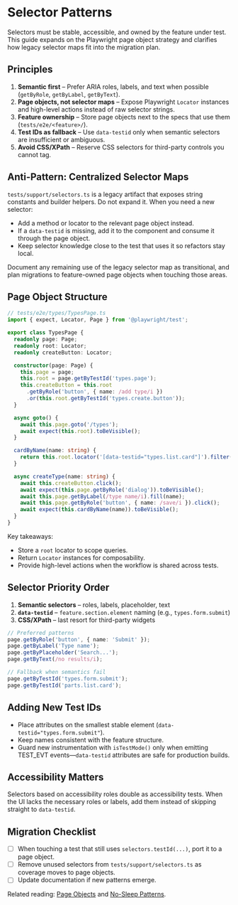 # Selector Patterns

Selectors must be stable, accessible, and owned by the feature under test. This guide expands on the Playwright page object strategy and clarifies how legacy selector maps fit into the migration plan.

## Principles

1. **Semantic first** – Prefer ARIA roles, labels, and text when possible (`getByRole`, `getByLabel`, `getByText`).
2. **Page objects, not selector maps** – Expose Playwright `Locator` instances and high-level actions instead of raw selector strings.
3. **Feature ownership** – Store page objects next to the specs that use them (`tests/e2e/<feature>/`).
4. **Test IDs as fallback** – Use `data-testid` only when semantic selectors are insufficient or ambiguous.
5. **Avoid CSS/XPath** – Reserve CSS selectors for third-party controls you cannot tag.

## Anti-Pattern: Centralized Selector Maps

`tests/support/selectors.ts` is a legacy artifact that exposes string constants and builder helpers. Do not expand it. When you need a new selector:

- Add a method or locator to the relevant page object instead.
- If a `data-testid` is missing, add it to the component and consume it through the page object.
- Keep selector knowledge close to the test that uses it so refactors stay local.

Document any remaining use of the legacy selector map as transitional, and plan migrations to feature-owned page objects when touching those areas.

## Page Object Structure

```typescript
// tests/e2e/types/TypesPage.ts
import { expect, Locator, Page } from '@playwright/test';

export class TypesPage {
  readonly page: Page;
  readonly root: Locator;
  readonly createButton: Locator;

  constructor(page: Page) {
    this.page = page;
    this.root = page.getByTestId('types.page');
    this.createButton = this.root
      .getByRole('button', { name: /add type/i })
      .or(this.root.getByTestId('types.create.button'));
  }

  async goto() {
    await this.page.goto('/types');
    await expect(this.root).toBeVisible();
  }

  cardByName(name: string) {
    return this.root.locator('[data-testid="types.list.card"]').filter({ hasText: name });
  }

  async createType(name: string) {
    await this.createButton.click();
    await expect(this.page.getByRole('dialog')).toBeVisible();
    await this.page.getByLabel(/type name/i).fill(name);
    await this.page.getByRole('button', { name: /save/i }).click();
    await expect(this.cardByName(name)).toBeVisible();
  }
}
```

Key takeaways:
- Store a `root` locator to scope queries.
- Return `Locator` instances for composability.
- Provide high-level actions when the workflow is shared across tests.

## Selector Priority Order

1. **Semantic selectors** – roles, labels, placeholder, text
2. **`data-testid`** – `feature.section.element` naming (e.g., `types.form.submit`)
3. **CSS/XPath** – last resort for third-party widgets

```typescript
// Preferred patterns
page.getByRole('button', { name: 'Submit' });
page.getByLabel('Type name');
page.getByPlaceholder('Search...');
page.getByText(/no results/i);

// Fallback when semantics fail
page.getByTestId('types.form.submit');
page.getByTestId('parts.list.card');
```

## Adding New Test IDs

- Place attributes on the smallest stable element (`data-testid="types.form.submit"`).
- Keep names consistent with the feature structure.
- Guard new instrumentation with `isTestMode()` only when emitting TEST_EVT events—`data-testid` attributes are safe for production builds.

## Accessibility Matters

Selectors based on accessibility roles double as accessibility tests. When the UI lacks the necessary roles or labels, add them instead of skipping straight to `data-testid`.

## Migration Checklist

- [ ] When touching a test that still uses `selectors.testId(...)`, port it to a page object.
- [ ] Remove unused selectors from `tests/support/selectors.ts` as coverage moves to page objects.
- [ ] Update documentation if new patterns emerge.

Related reading: [Page Objects](./page_objects.md) and [No-Sleep Patterns](./no_sleep_patterns.md).
